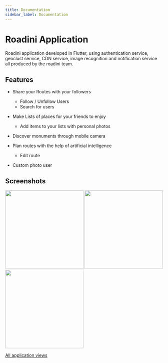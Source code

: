 ```yaml
---
title: Documentation
sidebar_label: Documentation
---
```


# Roadini Application

Roadini application developed in Flutter, using authentication service, geoclust service, CDN service, image recognition and notification service all produced by the roadini team.

## Features
 * Share your Routes with your followers
 	* Follow / Unfollow Users
	 * Search for users
 * Make Lists of places for your friends to enjoy  
 	* Add items to your lists with personal photos
 
* Discover monuments through mobile camera
 * Plan routes with the help of artificial intelligence
	* Edit route
 * Custom photo user

## Screenshots
<p>
<img src="https://i.imgur.com/UhT48Mf.gif" width="250">
<img src="https://i.imgur.com/7RWGGKo.gif" width="250">
<img src="https://i.imgur.com/PEaHKLT.gif" width="250">
</p>


[All application views](https://www.youtube.com/watch?v=npnYk19KACw&feature=youtu.be&fbclid=IwAR1rIURui_20bFpbyiJyUjV0KC6G5DXC6NNN7waxf2qCfKsG6bNxrAe87mE)
